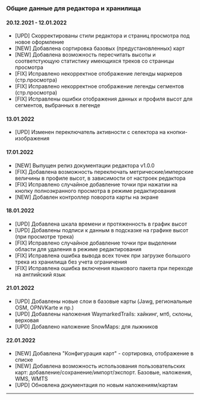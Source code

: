 <!-- markdownlint-disable-next-line first-line-heading -->
### Общие данные для редактора и хранилища

#### 20.12.2021 - 12.01.2022

- [UPD] Скорректированы стили редактора и страниц просмотра под новое оформление
- [NEW] Добавлена сортировка базовых (предустановленных) карт
- [NEW] Добавлена возможность пересчитать высоты и соответстующую статистику имеющихся треков со страницы просмотра
- [FIX] Исправлено некорректное отображение легенды маркеров (стр.просмотра)
- [FIX] Исправлено некорректное отображение легенды сегментов (стр.просмотра)
- [FIX] Исправлены ошибки отображения данных и профиля высот для сегментов, выбранных в легенде

#### 13.01.2022

- [UPD] Изменен переключатель активности с селектора на кнопки-изображения

#### 17.01.2022

- [NEW] Выпущен релиз документации редактора v1.0.0
- [FIX] Добавлена возможность переключать метрические/имперские величины в профиле высот, в зависимости от настроек редактора
- [FIX] Исправлено случайное добавление точки при нажатии на кнопку полноэкранного просмотра в режиме редактирования
- [NEW] Добавлен контроллер поворота карты на экране

#### 18.01.2022
  
- [UPD] Добавлена шкала времени и протяженность в график высот
- [UPD] Добавлены подписи к данным в подсказке на графике высот (при просмотре трека)
- [FIX] Исправлено случайное добавление точки при выделении области для удаления в режиме редактирования
- [FIX] Исправлена ошибка вывода всех точек при загрузке большого трека из хранилища без учета ограничения
- [FIX] Исправлена ошибка включения языкового пакета при переходе на английский язык

#### 21.01.2022

- [UPD] Добавлены новые слои в базовые карты (Jawg, региональные OSM, OPNVKarte и пр.)
- [UPD] Добавлены наложения WaymarkedTrails: хайкинг, мтб, склоны, верховая
- [UPD] Добавлено наложение SnowMaps: для лыжников

#### 22.01.2022

- [NEW] Добавлена "Конфигурация карт" - сортировка, отображение в списке
- [NEW] Добавлена возможность использования пользовательских карт: добавление/cохранение/импорт/экспорт. Базовые, наложения, WMS, WMTS
- [UPD] Обновлена документация по новым наложениям/картам

----
